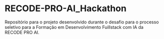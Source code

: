 # RECODE-PRO-AI_Hackathon
 Repositório para o projeto desenvolvido durante o desafio para o processo seletivo para a Formação em Desenvolvimento Fuillstack com IA da RECODE PRO AI.
